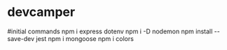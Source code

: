 # devcamper
#initial commands 
npm i express dotenv
npm i -D nodemon
npm install --save-dev jest
npm i mongoose
npm i colors